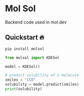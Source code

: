# Mol Sol

Backend code used in mol.dev

## Quickstart 🔥

```bash
pip install molsol
```

```python
from molsol import KDESol

model = KDESol()

# predict solubility of a molecule
smiles = "CCO"
solubility = model.predict(smiles)
print(solubility)
```


